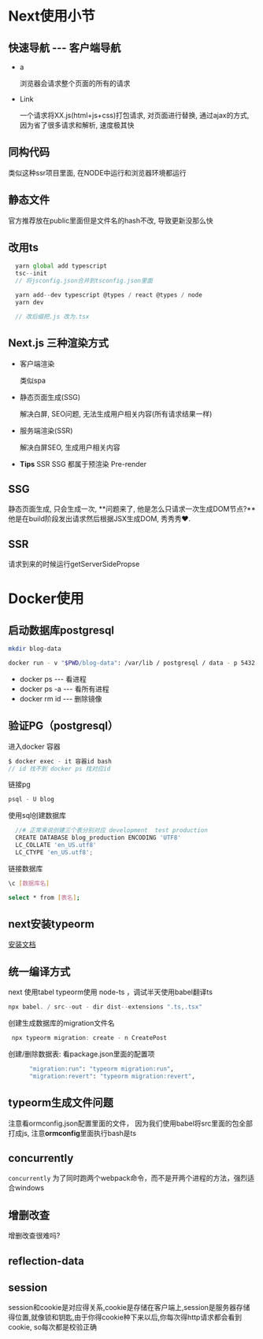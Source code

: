 # Next使用小节

## 快速导航 --- 客户端导航

* a

  浏览器会请求整个页面的所有的请求

* Link

  一个请求将XX.js(html+js+css)打包请求, 对页面进行替换, 通过ajax的方式, 因为省了很多请求和解析, 速度极其快

## 同构代码

类似这种ssr项目里面, 在NODE中运行和浏览器环境都运行

## 静态文件

官方推荐放在public里面但是文件名的hash不改, 导致更新没那么快

## 改用ts

``` js
  yarn global add typescript
  tsc--init
  // 将jsconfig.json合并到tsconfig.json里面

  yarn add--dev typescript @types / react @types / node
  yarn dev

  // 改后缀把.js 改为.tsx
```

## Next.js 三种渲染方式

* 客户端渲染

  类似spa

* 静态页面生成(SSG)

  解决白屏, SEO问题, 无法生成用户相关内容(所有请求结果一样)

* 服务端渲染(SSR)

  解决白屏SEO, 生成用户相关内容

* **Tips** SSR SSG 都属于预渲染 Pre-render

## SSG

静态页面生成, 只会生成一次, **问题来了, 他是怎么只请求一次生成DOM节点?**他是在build阶段发出请求然后根据JSX生成DOM, 秀秀秀❤.

## SSR

请求到来的时候运行getServerSidePropse

# Docker使用

## 启动数据库postgresql

``` bash
mkdir blog-data

docker run - v "$PWD/blog-data": /var/lib / postgresql / data - p 5432: 5432 - e POSTGRES_USER = blog - e POSTGRES_HOST_AUTH_METHOD = trust - d postgres: 12.2
```

  + docker ps       --- 看进程
  + docker ps -a    --- 看所有进程
  + docker rm id    --- 删除镜像
## 验证PG（postgresql）

进入docker 容器

``` js
$ docker exec - it 容器id bash
// id 找不到 docker ps 找对应id
```

链接pg

``` js
psql - U blog
```

使用sql创建数据库

``` js
  //# 正常来说创建三个表分别对应 development  test production
  CREATE DATABASE blog_production ENCODING 'UTF8'
  LC_COLLATE 'en_US.utf8'
  LC_CTYPE 'en_US.utf8';
```

链接数据库

``` bash
\c [数据库名]

select * from [表名];
```

## next安装typeorm

[安装文档](https://typeorm.biunav.com/zh/#%E5%AE%89%E8%A3%85)

## 统一编译方式

next 使用tabel  typeorm使用 node-ts ，调试半天使用babel翻译ts

``` js
npx babel. / src--out - dir dist--extensions ".ts,.tsx"
```

创建生成数据库的migration文件名

``` js
 npx typeorm migration: create - n CreatePost
```

创建/删除数据表: 看package.json里面的配置项

``` bash
      "migration:run": "typeorm migration:run",
      "migration:revert": "typeorm migration:revert",
```

## typeorm生成文件问题

注意看ormconfig.json配置里面的文件， 因为我们使用babel将src里面的包全部打成js, 注意**ormconfig**里面执行bash是ts

## concurrently

`concurrently` 为了同时跑两个webpack命令，而不是开两个进程的方法，强烈适合windows

## 增删改查
增删改查很难吗?

## reflection-data

## session
session和cookie是对应得关系,cookie是存储在客户端上,session是服务器存储得位置,就像锁和钥匙,由于你得cookie种下来以后,你每次得http请求都会看到cookie, so每次都是校验正确